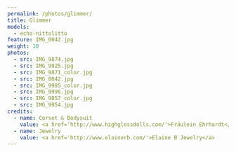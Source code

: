 ```yaml
---
permalink: /photos/glimmer/
title: Glimmer
models:
  - echo-nittolitto
feature: IMG_0042.jpg
weight: 10
photos:
  - src: IMG_9874.jpg
  - src: IMG_9925.jpg
  - src: IMG_9871_color.jpg
  - src: IMG_0042.jpg
  - src: IMG_9985_color.jpg
  - src: IMG_9996.jpg
  - src: IMG_9857_color.jpg
  - src: IMG_9954.jpg
credits:
  - name: Corset & Bodysuit
    value: <a href='http://www.highglossdolls.com/'>Fräulein Ehrhardt</a>
  - name: Jewelry
    value: <a href='http://www.elainerb.com/'>Elaine B Jewelry</a>
---
```

